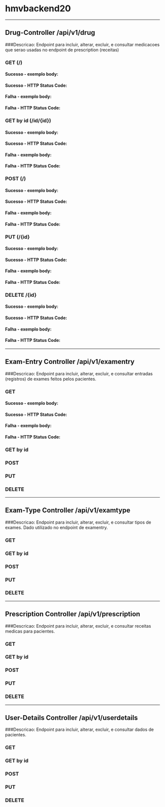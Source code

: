 # hmvbackend20
___
## Drug-Controller /api/v1/drug

###Descricao: Endpoint para incluir, alterar, excluir, e consultar medicacoes que serao usadas no endpoint de prescription (receitas)

### GET (/)
#### Sucesso - exemplo body:

#### Sucesso - HTTP Status Code:

#### Falha - exemplo body:

#### Falha - HTTP Status Code: 

### GET by id (/id/{id})
#### Sucesso - exemplo body:

#### Sucesso - HTTP Status Code:

#### Falha - exemplo body:

#### Falha - HTTP Status Code: 

### POST (/)
#### Sucesso - exemplo body:

#### Sucesso - HTTP Status Code:

#### Falha - exemplo body:

#### Falha - HTTP Status Code: 

### PUT (/{id}
#### Sucesso - exemplo body:

#### Sucesso - HTTP Status Code:

#### Falha - exemplo body:

#### Falha - HTTP Status Code: 

### DELETE /{id}
#### Sucesso - exemplo body:

#### Sucesso - HTTP Status Code:

#### Falha - exemplo body:

#### Falha - HTTP Status Code: 

___
## Exam-Entry Controller /api/v1/examentry
###Descricao: Endpoint para incluir, alterar, excluir, e consultar entradas (registros) de exames feitos pelos pacientes.

### GET
#### Sucesso - exemplo body:

#### Sucesso - HTTP Status Code:

#### Falha - exemplo body:

#### Falha - HTTP Status Code: 

### GET by id

### POST

### PUT

### DELETE

___
## Exam-Type Controller /api/v1/examtype
###Descricao: Endpoint para incluir, alterar, excluir, e consultar tipos de exames. Dado utilizado no endpoint de examentry.
### GET

### GET by id

### POST

### PUT

### DELETE

___
## Prescription Controller /api/v1/prescription
###Descricao: Endpoint para incluir, alterar, excluir, e consultar receitas medicas para pacientes. 
### GET

### GET by id

### POST

### PUT

### DELETE

___
## User-Details Controller /api/v1/userdetails
###Descricao: Endpoint para incluir, alterar, excluir, e consultar dados de pacientes.
### GET

### GET by id

### POST

### PUT

### DELETE
